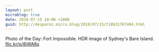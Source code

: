 ```yaml
---
layout: post
microblog: true
date: 2010-07-15 10:00 +1000
guid: http://desparoz.micro.blog/2010/07/15/t18631767484.html
---
```

Photo of the Day: Fort Impossible. HDR image of Sydney's Bare Island. [flic.kr/p/8iWA8s](http://flic.kr/p/8iWA8s)
